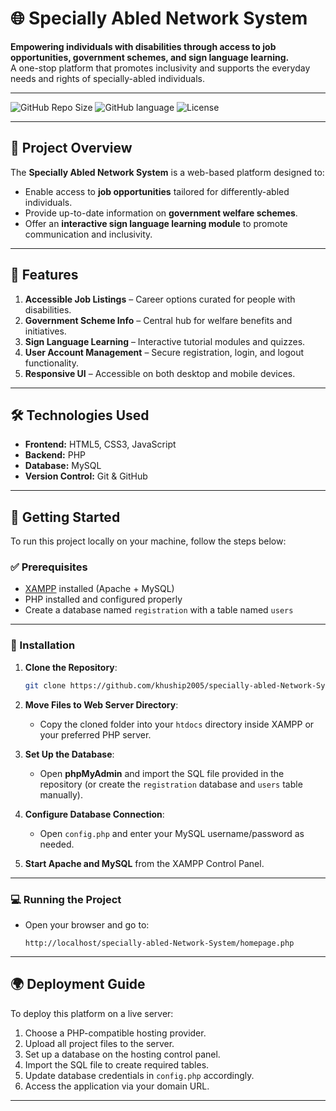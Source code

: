 # 🌐 Specially Abled Network System

**Empowering individuals with disabilities through access to job opportunities, government schemes, and sign language learning.**  
A one-stop platform that promotes inclusivity and supports the everyday needs and rights of specially-abled individuals.

---

![GitHub Repo Size](https://img.shields.io/github/repo-size/khuship2005/specially-abled-Network-System) 
![GitHub language](https://img.shields.io/github/languages/top/khuship2005/specially-abled-Network-System) 
![License](https://img.shields.io/badge/License-MIT-lightgrey)

---

## 📌 Project Overview

The **Specially Abled Network System** is a web-based platform designed to:

- Enable access to **job opportunities** tailored for differently-abled individuals.
- Provide up-to-date information on **government welfare schemes**.
- Offer an **interactive sign language learning module** to promote communication and inclusivity.

---

## 🔑 Features

1. **Accessible Job Listings** – Career options curated for people with disabilities.  
2. **Government Scheme Info** – Central hub for welfare benefits and initiatives.  
3. **Sign Language Learning** – Interactive tutorial modules and quizzes.  
4. **User Account Management** – Secure registration, login, and logout functionality.  
5. **Responsive UI** – Accessible on both desktop and mobile devices.

---

## 🛠 Technologies Used

- **Frontend:** HTML5, CSS3, JavaScript  
- **Backend:** PHP  
- **Database:** MySQL  
- **Version Control:** Git & GitHub  

---

## 🚀 Getting Started

To run this project locally on your machine, follow the steps below:

### ✅ Prerequisites

- [XAMPP](https://www.apachefriends.org/index.html) installed (Apache + MySQL)
- PHP installed and configured properly
- Create a database named `registration` with a table named `users`

---

### 🧩 Installation

1. **Clone the Repository**:
   ```bash
   git clone https://github.com/khuship2005/specially-abled-Network-System.git
   ```

2. **Move Files to Web Server Directory**:
   - Copy the cloned folder into your `htdocs` directory inside XAMPP or your preferred PHP server.

3. **Set Up the Database**:
   - Open **phpMyAdmin** and import the SQL file provided in the repository (or create the `registration` database and `users` table manually).

4. **Configure Database Connection**:
   - Open `config.php` and enter your MySQL username/password as needed.

5. **Start Apache and MySQL** from the XAMPP Control Panel.

---

### 💻 Running the Project

- Open your browser and go to:
  ```
  http://localhost/specially-abled-Network-System/homepage.php
  ```

---

## 🌍 Deployment Guide

To deploy this platform on a live server:

1. Choose a PHP-compatible hosting provider.
2. Upload all project files to the server.
3. Set up a database on the hosting control panel.
4. Import the SQL file to create required tables.
5. Update database credentials in `config.php` accordingly.
6. Access the application via your domain URL.

---
